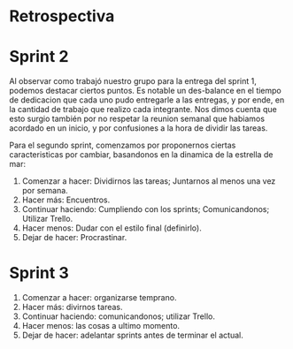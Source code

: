 # Retrospectiva

# Sprint 2
Al observar como trabajó nuestro grupo para la entrega del sprint 1, podemos destacar ciertos puntos. Es notable un des-balance en el tiempo de dedicacion que cada uno pudo entregarle a las entregas, y por ende, en la cantidad de trabajo que realizo cada integrante. Nos dimos cuenta que esto surgio también por no respetar la reunion semanal que habiamos acordado en un inicio, y por confusiones a la hora de dividir las tareas. 

Para el segundo sprint, comenzamos por proponernos ciertas caracteristicas por cambiar, basandonos en la dinamica de la estrella de mar:

1. Comenzar a hacer: Dividirnos las tareas; Juntarnos al menos una vez por semana.
2. Hacer más: Encuentros.
3. Continuar haciendo: Cumpliendo con los sprints; Comunicandonos; Utilizar Trello.
4. Hacer menos: Dudar con el estilo final (definirlo).
5. Dejar de hacer: Procrastinar.

# Sprint 3

1. Comenzar a hacer: organizarse temprano.
2. Hacer más: divirnos tareas.
3. Continuar haciendo: comunicandonos; utilizar Trello.
4. Hacer menos: las cosas a ultimo momento.
5. Dejar de hacer: adelantar sprints antes de terminar el actual. 